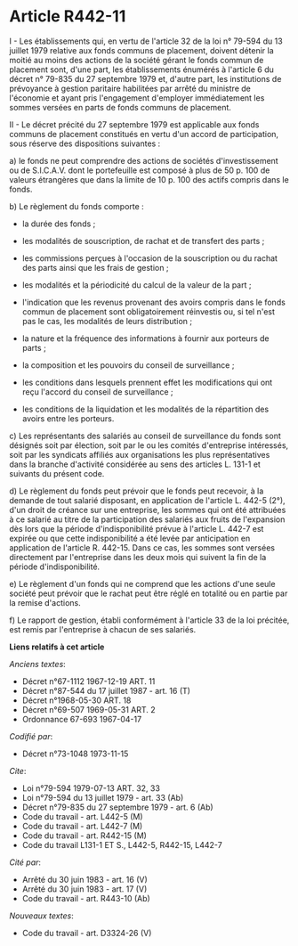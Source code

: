 # Article R442-11

I - Les établissements qui, en vertu de l'article 32 de la loi n° 79-594 du 13 juillet 1979 relative aux fonds communs de
placement, doivent détenir la moitié au moins des actions de la société gérant le fonds commun de placement sont, d'une part,
les établissements énumérés à l'article 6 du décret n° 79-835 du 27 septembre 1979 et, d'autre part, les institutions de
prévoyance à gestion paritaire habilitées par arrêté du ministre de l'économie et ayant pris l'engagement d'employer
immédiatement les sommes versées en parts de fonds communs de placement.

II - Le décret précité du 27 septembre 1979 est applicable aux fonds communs de placement constitués en vertu d'un accord de
participation, sous réserve des dispositions suivantes :

a) le fonds ne peut comprendre des actions de sociétés d'investissement ou de S.I.C.A.V. dont le portefeuille est composé à
plus de 50 p. 100 de valeurs étrangères que dans la limite de 10 p. 100 des actifs compris dans le fonds.

b) Le règlement du fonds comporte :

- la durée des fonds ;

- les modalités de souscription, de rachat et de transfert des parts ;

- les commissions perçues à l'occasion de la souscription ou du rachat des parts ainsi que les frais de gestion ;

- les modalités et la périodicité du calcul de la valeur de la part ;

- l'indication que les revenus provenant des avoirs compris dans le fonds commun de placement sont obligatoirement réinvestis
ou, si tel n'est pas le cas, les modalités de leurs distribution ;

- la nature et la fréquence des informations à fournir aux porteurs de parts ;

- la composition et les pouvoirs du conseil de surveillance ;

- les conditions dans lesquels prennent effet les modifications qui ont reçu l'accord du conseil de surveillance ;

- les conditions de la liquidation et les modalités de la répartition des avoirs entre les porteurs.

c) Les représentants des salariés au conseil de surveillance du fonds sont désignés soit par élection, soit par le ou les
comités d'entreprise intéressés, soit par les syndicats affiliés aux organisations les plus représentatives dans la branche
d'activité considérée au sens des articles L. 131-1 et suivants du présent code.

d) Le règlement du fonds peut prévoir que le fonds peut recevoir, à la demande de tout salarié disposant, en application de
l'article L. 442-5 (2°), d'un droit de créance sur une entreprise, les sommes qui ont été attribuées à ce salarié au titre de
la participation des salariés aux fruits de l'expansion dès lors que la période d'indisponibilité prévue à l'article L. 442-7
est expirée ou que cette indisponibilité a été levée par anticipation en application de l'article R. 442-15. Dans ce cas, les
sommes sont versées directement par l'entreprise dans les deux mois qui suivent la fin de la période d'indisponibilité.

e) Le règlement d'un fonds qui ne comprend que les actions d'une seule société peut prévoir que le rachat peut être réglé en
totalité ou en partie par la remise d'actions.

f) Le rapport de gestion, établi conformément à l'article 33 de la loi précitée, est remis par l'entreprise à chacun de ses
salariés.

**Liens relatifs à cet article**

_Anciens textes_:

  - Décret n°67-1112 1967-12-19 ART. 11
  - Décret n°87-544 du 17 juillet 1987 - art. 16 (T)
  - Décret n°1968-05-30 ART. 18
  - Décret n°69-507 1969-05-31 ART. 2
  - Ordonnance 67-693 1967-04-17

_Codifié par_:

  - Décret n°73-1048 1973-11-15

_Cite_:

  - Loi n°79-594 1979-07-13 ART. 32, 33
  - Loi n°79-594 du 13 juillet 1979 - art. 33 (Ab)
  - Décret n°79-835 du 27 septembre 1979 - art. 6 (Ab)
  - Code du travail - art. L442-5 (M)
  - Code du travail - art. L442-7 (M)
  - Code du travail - art. R442-15 (M)
  - Code du travail L131-1 ET S., L442-5, R442-15, L442-7

_Cité par_:

  - Arrêté du 30 juin 1983 - art. 16 (V)
  - Arrêté du 30 juin 1983 - art. 17 (V)
  - Code du travail - art. R443-10 (Ab)

_Nouveaux textes_:

  - Code du travail - art. D3324-26 (V)
